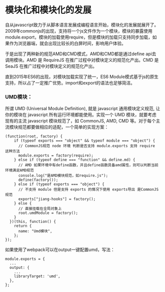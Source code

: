 # 模块化和模块化的发展

自从javascript致力于从脚本语言发展成编程语言开始，模块化的发展就展开了。2009年commonjs的出现，支持将一个js文件作为一个模块，模块的暴露使用module.export，模块的加载使用require，但是模块的加载只支持同步加载，如果作为浏览器端，就会出现比较长的白屏时间，影响用户体验。

于是出现了两种新的规范AMD和CMD模式，AMD和CMD都是通过define api去调用模块。AMD 是 RequireJS 在推广过程中对模块定义的规范化产出。CMD 是 SeaJS 在推广过程中对模块定义的规范化产出。

直到2015年ES6的出现，对模块加载实现了统一，ES6 Module模式基于js的原生支持，所以占了一定推广优势。import和export的语法也足够简洁。

### UMD模块：

所谓 UMD (Universal Module Definition), 就是 javascript 通用模块定义规范, 让你的模块在 javascript 所有运行环境都能使用。实现一个 UMD 模块，就要考虑现有的主流 javascript 模块规范了，如 CommonJS, AMD, CMD 等。对于每个主流模块规范都要做相应的适配，一个简单的实现方案：

```
(function(root, factory) {
    if (typeof exports === "object" && typeof module === "object") {
      // CommonJS规范 node 环境 判断是否支持 module.exports 支持 require 这种方法
      module.exports = factory(require);
    } else if (typeof define === "function" && define.md) {
      // AMD 如果环境中有define函数，并且define函数具备amd属性，则可以判断当前环境满足AMD规范
      console.log("是AMD模块规范，如require.js");
      define(factory());
    } else if (typeof exports === "object") {
      // 不支持 module 但是支持 exports 的情况下使用 exports导出 是CommonJS 规范
      exports["jiang-hooks"] = factory();
    } else {
      // 直接挂载在全局对象上
      root.umdModule = factory();
    }
  })(this, function() {
    return {
      name: "Umd模块",
    };
});
```

如果使用了webpack可以在output一键配置umd，写法：

```
module.exports = {
  ...
  output: {
    ...
    libraryTarget: 'umd',
  },
};
```
